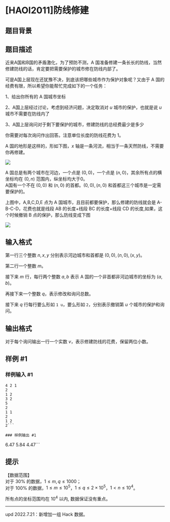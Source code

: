 # [HAOI2011]防线修建

## 题目背景



## 题目描述

近来A国和B国的矛盾激化，为了预防不测，A 国准备修建一条长长的防线，当然修建防线的话，肯定要把需要保护的城市修在防线内部了。  

可是A国上层现在还犹豫不决，到底该把哪些城市作为保护对象呢？又由于 A 国的经费有限，所以希望你能帮忙完成如下的一个任务：

1、给出你所有的 A 国城市坐标

2、A国上层经过讨论，考虑到经济问题，决定取消对 $u$ 城市的保护，也就是说 $u$ 城市不需要在防线内了

3、A国上层询问对于剩下要保护的城市，修建防线的总经费最少是多少

你需要对每次询问作出回答。注意单位长度的防线花费为 $1$。

A 国的地形是这样的，形如下图，$x$ 轴是一条河流，相当于一条天然防线，不需要你再修建。

![](https://cdn.luogu.com.cn/upload/image_hosting/rkaw5kay.png)

A 国总是有两个城市在河边，一个点是 $(0,0)$，一个点是 $(n,0)$，其余所有点的横坐标均在 $(0,n)$ 范围内，纵坐标均大于0。  
A国有一个不在 $(0,0)$ 和 $(n,0)$ 的首都。$(0,0),(n,0)$ 和首都这三个城市是一定需要保护的。

上图中，A,B,C,D,E 点为 A 国城市，且目前都要保护，那么修建的防线就会是 A-B-C-D，花费也就是线段 AB 的长度+线段 BC 的长度+线段 CD 的长度,如果，这个时候撤销 B 点的保护，那么防线变成下图

![](https://cdn.luogu.com.cn/upload/image_hosting/cd7dpmcj.png)


## 输入格式

第一行三个整数 $n,x,y$ 分别表示河边城市和首都是 $(0,0),(n,0),(x,y)$。

第二行一个整数 $m$。

接下来 $m$ 行，每行两个整数 $a,b$ 表示 A 国的一个非首都非河边城市的坐标为 $(a,b)$。

再接下来一个整数 $q$，表示修改和询问总数。


接下来 $q$ 行每行要么形如 `1 u`，要么形如 `2`，分别表示撤销第 $u$ 个城市的保护和询问。


## 输出格式

对于每个询问输出一行一个实数 $v$，表示修建防线的花费，保留两位小数。


## 样例 #1

### 样例输入 #1
```
4 2 1                                
2                                 
1 2                               
3 2                               
5                                 
2
1 1
2
1 2
2```

### 样例输出 #1

```
6.47
5.84
4.47```

## 提示

【数据范围】   
对于 $30\%$ 的数据，$1\le m,q \le 1000$；   
对于 $100\%$ 的数据，$1\le m \le 10^5$，$1\le q \le 2 \times 10^5$，$1 < n \le 10^4$。

所有点的坐标范围均在 $10^4$ 以内, 数据保证没有重点。

---

$\text{upd 2022.7.21}$：新增加一组 Hack 数据。
